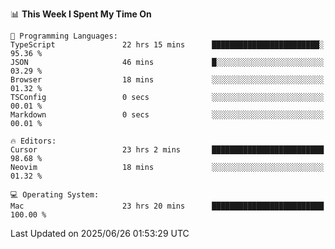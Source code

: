 <!--START_SECTION:waka-->
📊 **This Week I Spent My Time On** 

```text
💬 Programming Languages: 
TypeScript               22 hrs 15 mins      ████████████████████████░   95.36 % 
JSON                     46 mins             █░░░░░░░░░░░░░░░░░░░░░░░░   03.29 % 
Browser                  18 mins             ░░░░░░░░░░░░░░░░░░░░░░░░░   01.32 % 
TSConfig                 0 secs              ░░░░░░░░░░░░░░░░░░░░░░░░░   00.01 % 
Markdown                 0 secs              ░░░░░░░░░░░░░░░░░░░░░░░░░   00.01 % 

🔥 Editors: 
Cursor                   23 hrs 2 mins       █████████████████████████   98.68 % 
Neovim                   18 mins             ░░░░░░░░░░░░░░░░░░░░░░░░░   01.32 % 

💻 Operating System: 
Mac                      23 hrs 20 mins      █████████████████████████   100.00 % 
```


 Last Updated on 2025/06/26 01:53:29 UTC
<!--END_SECTION:waka-->
